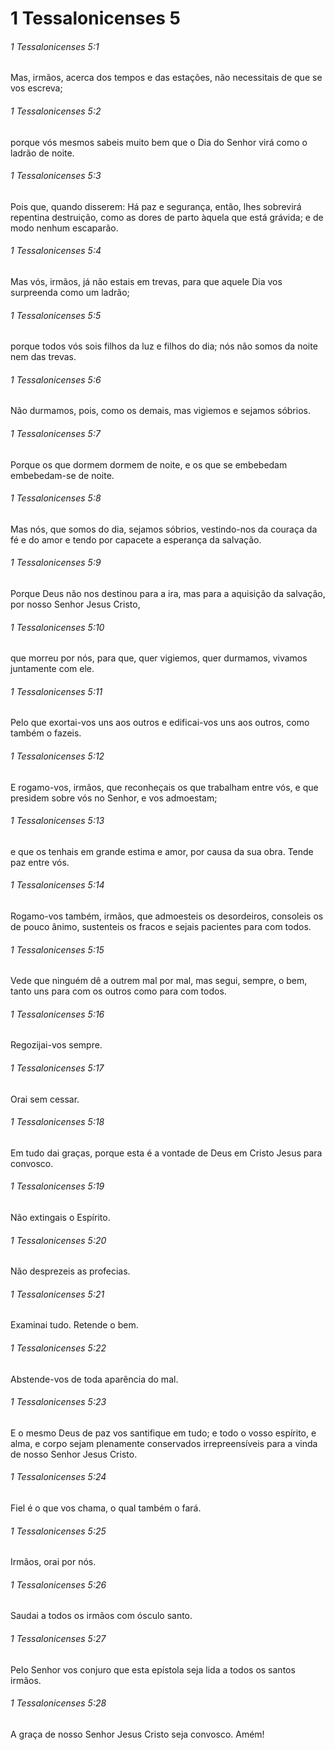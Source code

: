 # 1 Tessalonicenses 5

###### 1 Tessalonicenses 5:1

Mas, irmãos, acerca dos tempos e das estações, não necessitais de que se vos escreva;

###### 1 Tessalonicenses 5:2

porque vós mesmos sabeis muito bem que o Dia do Senhor virá como o ladrão de noite.

###### 1 Tessalonicenses 5:3

Pois que, quando disserem: Há paz e segurança, então, lhes sobrevirá repentina destruição, como as dores de parto àquela que está grávida; e de modo nenhum escaparão.

###### 1 Tessalonicenses 5:4

Mas vós, irmãos, já não estais em trevas, para que aquele Dia vos surpreenda como um ladrão;

###### 1 Tessalonicenses 5:5

porque todos vós sois filhos da luz e filhos do dia; nós não somos da noite nem das trevas.

###### 1 Tessalonicenses 5:6

Não durmamos, pois, como os demais, mas vigiemos e sejamos sóbrios.

###### 1 Tessalonicenses 5:7

Porque os que dormem dormem de noite, e os que se embebedam embebedam-se de noite.

###### 1 Tessalonicenses 5:8

Mas nós, que somos do dia, sejamos sóbrios, vestindo-nos da couraça da fé e do amor e tendo por capacete a esperança da salvação.

###### 1 Tessalonicenses 5:9

Porque Deus não nos destinou para a ira, mas para a aquisição da salvação, por nosso Senhor Jesus Cristo,

###### 1 Tessalonicenses 5:10

que morreu por nós, para que, quer vigiemos, quer durmamos, vivamos juntamente com ele.

###### 1 Tessalonicenses 5:11

Pelo que exortai-vos uns aos outros e edificai-vos uns aos outros, como também o fazeis.

###### 1 Tessalonicenses 5:12

E rogamo-vos, irmãos, que reconheçais os que trabalham entre vós, e que presidem sobre vós no Senhor, e vos admoestam;

###### 1 Tessalonicenses 5:13

e que os tenhais em grande estima e amor, por causa da sua obra. Tende paz entre vós.

###### 1 Tessalonicenses 5:14

Rogamo-vos também, irmãos, que admoesteis os desordeiros, consoleis os de pouco ânimo, sustenteis os fracos e sejais pacientes para com todos.

###### 1 Tessalonicenses 5:15

Vede que ninguém dê a outrem mal por mal, mas segui, sempre, o bem, tanto uns para com os outros como para com todos.

###### 1 Tessalonicenses 5:16

Regozijai-vos sempre.

###### 1 Tessalonicenses 5:17

Orai sem cessar.

###### 1 Tessalonicenses 5:18

Em tudo dai graças, porque esta é a vontade de Deus em Cristo Jesus para convosco.

###### 1 Tessalonicenses 5:19

Não extingais o Espírito.

###### 1 Tessalonicenses 5:20

Não desprezeis as profecias.

###### 1 Tessalonicenses 5:21

Examinai tudo. Retende o bem.

###### 1 Tessalonicenses 5:22

Abstende-vos de toda aparência do mal.

###### 1 Tessalonicenses 5:23

E o mesmo Deus de paz vos santifique em tudo; e todo o vosso espírito, e alma, e corpo sejam plenamente conservados irrepreensíveis para a vinda de nosso Senhor Jesus Cristo.

###### 1 Tessalonicenses 5:24

Fiel é o que vos chama, o qual também o fará.

###### 1 Tessalonicenses 5:25

Irmãos, orai por nós.

###### 1 Tessalonicenses 5:26

Saudai a todos os irmãos com ósculo santo.

###### 1 Tessalonicenses 5:27

Pelo Senhor vos conjuro que esta epístola seja lida a todos os santos irmãos.

###### 1 Tessalonicenses 5:28

A graça de nosso Senhor Jesus Cristo seja convosco. Amém!

